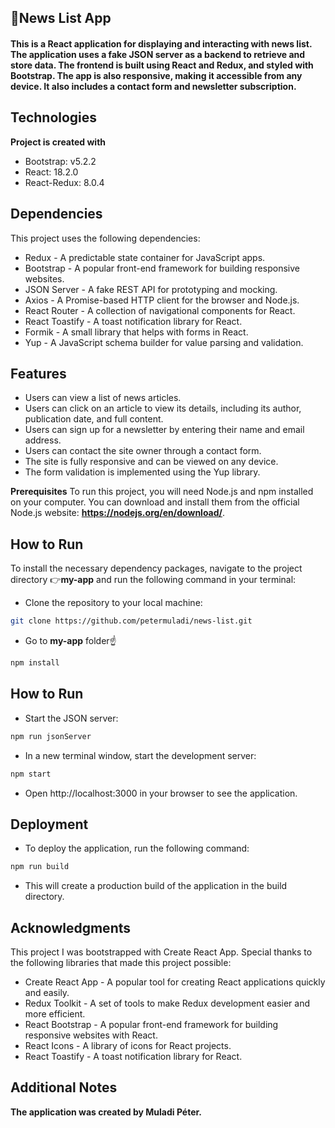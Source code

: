 ## 📢News List App

#### This is a React application for displaying and interacting with news list. The application uses a fake JSON server as a backend to retrieve and store data. The frontend is built using React and Redux, and styled with Bootstrap. The app is also responsive, making it accessible from any device. It also includes a contact form and newsletter subscription.

## Technologies

**Project is created with**

- Bootstrap: v5.2.2
- React: 18.2.0
- React-Redux: 8.0.4


## Dependencies

This project uses the following dependencies:

- Redux - A predictable state container for JavaScript apps.
- Bootstrap - A popular front-end framework for building responsive websites.
- JSON Server - A fake REST API for prototyping and mocking.
- Axios - A Promise-based HTTP client for the browser and Node.js.
- React Router - A collection of navigational components for React.
- React Toastify - A toast notification library for React.
- Formik - A small library that helps with forms in React.
- Yup - A JavaScript schema builder for value parsing and validation.

## Features

- Users can view a list of news articles.
- Users can click on an article to view its details, including its author, publication date, and full content.
- Users can sign up for a newsletter by entering their name and email address.
- Users can contact the site owner through a contact form.
- The site is fully responsive and can be viewed on any device.
- The form validation is implemented using the Yup library.

**Prerequisites**
To run this project, you will need Node.js and npm installed on your computer. You can download and install them from the official Node.js website: **https://nodejs.org/en/download/**.

## How to Run 

To install the necessary dependency packages, navigate to the project directory 👉**my-app** and run the following command in your terminal:

- Clone the repository to your local machine: 

```bash
git clone https://github.com/petermuladi/news-list.git
```

- Go to **my-app** folder☝


```bash
npm install
```

## How to Run 

- Start the JSON server:

```bash
npm run jsonServer
```

- In a new terminal window, start the development server:

```bash
npm start
```

- Open http://localhost:3000 in your browser to see the application.

## Deployment

- To deploy the application, run the following command:

```bash
npm run build
```

- This will create a production build of the application in the build directory.


## Acknowledgments

This project I was bootstrapped with Create React App.
Special thanks to the following libraries that made this project possible:

- Create React App - A popular tool for creating React applications quickly and easily.
- Redux Toolkit - A set of tools to make Redux development easier and more efficient.
- React Bootstrap - A popular front-end framework for building responsive websites with React.
- React Icons - A library of icons for React projects.
- React Toastify - A toast notification library for React.


## Additional Notes
**The application was created by Muladi Péter.**

